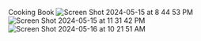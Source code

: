 Cooking Book
![Screen Shot 2024-05-15 at 8 44 53 PM](https://github.com/avachoi/cooking_book/assets/72422987/59b70094-9868-470c-b7c0-4468d7b8a0d0)
![Screen Shot 2024-05-15 at 11 31 42 PM](https://github.com/avachoi/cooking_book/assets/72422987/e6abed80-c35e-4ff6-8b2d-77b219d6139f)
![Screen Shot 2024-05-16 at 10 21 51 AM](https://github.com/avachoi/cooking_book/assets/72422987/53136796-add8-462f-a9f7-428507e4b5e1)

